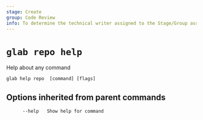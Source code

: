```yaml
---
stage: Create
group: Code Review
info: To determine the technical writer assigned to the Stage/Group associated with this page, see https://about.gitlab.com/handbook/product/ux/technical-writing/#assignments
---
```


<!--
This documentation is auto generated by a script.
Please do not edit this file directly. Run `make gen-docs` instead.
-->

# `glab repo help`

Help about any command

```plaintext
glab help repo  [command] [flags]
```

## Options inherited from parent commands

```plaintext
      --help   Show help for command
```
